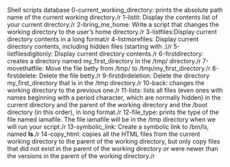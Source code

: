 Shell scripts database
0-current_working_directory: prints the absolute path name of the current working directory./r
1-listit: Display the contents list of your current directory./r
2-bring_me_home: Write a script that changes the working directory to the user’s home directory./r
3-listfiles:Display current directory contents in a long format/r
4-listmorefiles: Display current directory contents, including hidden files (starting with .)/r
5-listfilesdigitonly: Display current directory contents./r
6-firstdirectory: creates a directory named my_first_directory in the /tmp/ directory./r
7-movethatfile: Move the file betty from /tmp/ to /tmp/my_first_directory./r
8-firstdelete: Delete the file betty./r
9-firstdirdeletion: Delete the directory my_first_directory that is in the /tmp directory./r
10-back: changes the working directory to the previous one./r
11-lists: lists all files (even ones with names beginning with a period character, which are normally hidden) in the current directory and the parent of the working directory and the /boot directory (in this order), in long format./r
12-file_type: prints the type of the file named iamafile. The file iamafile will be in the /tmp directory when we will run your script./r
13-symbolic_link: Create a symbolic link to /bin/ls, named __ls__./r
14-copy_html: copies all the HTML files from the current working directory to the parent of the working directory, but only copy files that did not exist in the parent of the working directory or were newer than the versions in the parent of the working directory./r
